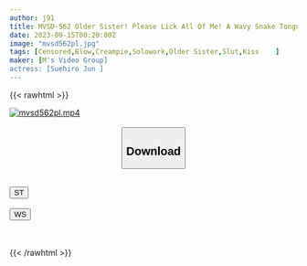 ```yaml
---
author: j91
title: MVSD-562 Older Sister! Please Lick All Of Me! A Wavy Snake Tongue! Raw Saliva That Pulls Strings! A Neat And Clean Older Sister Licks Her Smelly Cock With A Smile And Drooling Lip Service Jun Suehiro
date: 2023-09-15T00:20:00Z
image: "mvsd562pl.jpg"
tags: [Censored,Blow,Creampie,Solowork,Older Sister,Slut,Kiss	 ]
maker: [M's Video Group]
actress: [Suehiro Jun ]
---
```



{{< rawhtml >}}

<div class="video" data-videoid="XxyVzGJOLMSDVWA">
    <a href="javascript:;">
        <img src="https://my.j91.asia/posts/mvsd562pl/mvsd562pl.jpg" width="WIDTH" height="HEIGHT" alt="mvsd562pl.mp4" loading="lazy">
    </a>
</div>

<script type="text/javascript" src="https://j91.asia/asset/on-demand-st.js"></script>

<br>
  <link rel="stylesheet" href="https://j91.asia/asset/bs5.css">
  
  <center>
  <button class="btn btn-primary" type="button" data-bs-toggle="collapse" data-bs-target=".multi-collapse" aria-expanded="false" aria-controls="multiCollapseExample1 multiCollapseExample2"><h2>Download</h2></button></center>
</p>
<div class="row">
  <div class="col">
    <div class="collapse multi-collapse" id="multiCollapseExample1">
      <div class="card card-body">
	      	      <br>
<div class="buttons">  
<a href="https://streamtape.to/v/XxyVzGJOLMSDVWA"><button class="btn-hover color-3"><i class="fa fa-download"></i> ST</button></a></div>
    </div>
  </div>
</div>
  <div class="col">
    <div class="collapse multi-collapse" id="multiCollapseExample2">
      <div class="card card-body">
	      <br>
<div class="buttons">
    <a href="https://wolfstream.tv/kwfmce5wf86o"><button class="btn-hover color-9"><i class="fa fa-download"></i> WS</button></a></div>
<br><br>
      </div>
    </div>
  </div>
</div>

{{< /rawhtml >}}
